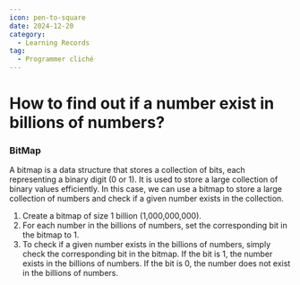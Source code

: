 ```yaml
---
icon: pen-to-square
date: 2024-12-20
category:
  - Learning Records
tag:
  - Programmer cliché
---
```


# How to find out if a number exist in billions of numbers?

### BitMap
A bitmap is a data structure that stores a collection of bits, each representing a binary digit (0 or 1). It is used to store a large collection of binary values efficiently. In this case, we can use a bitmap to store a large collection of numbers and check if a given number exists in the collection.
1. Create a bitmap of size 1 billion (1,000,000,000).
2. For each number in the billions of numbers, set the corresponding bit in the bitmap to 1.
3. To check if a given number exists in the billions of numbers, simply check the corresponding bit in the bitmap. If the bit is 1, the number exists in the billions of numbers. If the bit is 0, the number does not exist in the billions of numbers.

